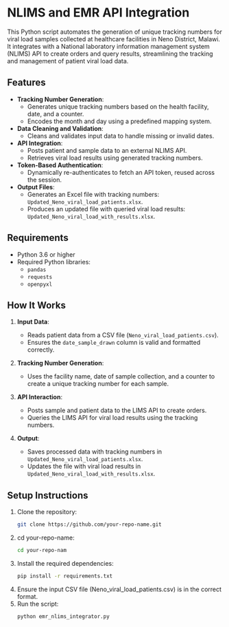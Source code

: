 # NLIMS and EMR API Integration

This Python script automates the generation of unique tracking numbers for viral load samples collected at healthcare facilities in Neno District, Malawi. It integrates with a National laboratory information management system (NLIMS) API to create orders and query results, streamlining the tracking and management of patient viral load data.

## Features

- **Tracking Number Generation**:
  - Generates unique tracking numbers based on the health facility, date, and a counter.
  - Encodes the month and day using a predefined mapping system.
- **Data Cleaning and Validation**:
  - Cleans and validates input data to handle missing or invalid dates.
- **API Integration**:
  - Posts patient and sample data to an external NLIMS API.
  - Retrieves viral load results using generated tracking numbers.
- **Token-Based Authentication**:
  - Dynamically re-authenticates to fetch an API token, reused across the session.
- **Output Files**:
  - Generates an Excel file with tracking numbers: `Updated_Neno_viral_load_patients.xlsx`.
  - Produces an updated file with queried viral load results: `Updated_Neno_viral_load_with_results.xlsx`.

## Requirements

- Python 3.6 or higher
- Required Python libraries:
  - `pandas`
  - `requests`
  - `openpyxl`

## How It Works

1. **Input Data**:
   - Reads patient data from a CSV file (`Neno_viral_load_patients.csv`).
   - Ensures the `date_sample_drawn` column is valid and formatted correctly.

2. **Tracking Number Generation**:
   - Uses the facility name, date of sample collection, and a counter to create a unique tracking number for each sample.

3. **API Interaction**:
   - Posts sample and patient data to the LIMS API to create orders.
   - Queries the LIMS API for viral load results using the tracking numbers.

4. **Output**:
   - Saves processed data with tracking numbers in `Updated_Neno_viral_load_patients.xlsx`.
   - Updates the file with viral load results in `Updated_Neno_viral_load_with_results.xlsx`.

## Setup Instructions

1. Clone the repository:
   ```bash
   git clone https://github.com/your-repo-name.git
2. cd your-repo-name:
   ```bash
   cd your-repo-nam
3. Install the required dependencies:
   ```bash
   pip install -r requirements.txt
4. Ensure the input CSV file (Neno_viral_load_patients.csv) is in the correct format.
5. Run the script:
   ```bash
   python emr_nlims_integrator.py


